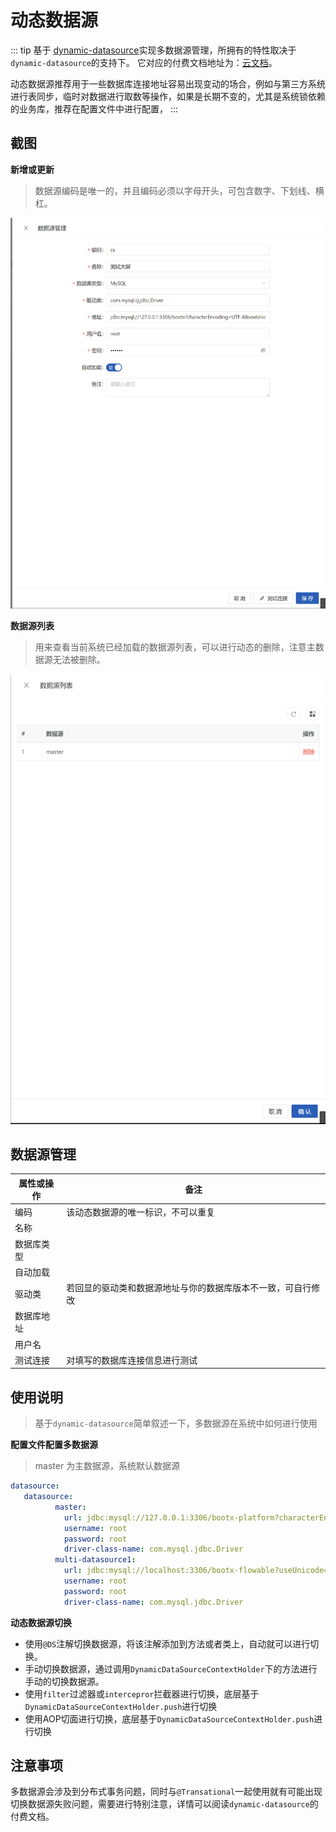 # 动态数据源
::: tip
基于 [dynamic-datasource](https://gitee.com/baomidou/dynamic-datasource-spring-boot-starter)实现多数据源管理，所拥有的特性取决于`dynamic-datasource`的支持下。
它对应的付费文档地址为：[云文档](https://www.kancloud.cn/tracy5546/dynamic-datasource/2264611)。

动态数据源推荐用于一些数据库连接地址容易出现变动的场合，例如与第三方系统进行表同步，临时对数据进行取数等操作，如果是长期不变的，尤其是系统锁依赖的业务库，推荐在配置文件中进行配置，
:::

## 截图
**新增或更新**
> 数据源编码是唯一的，并且编码必须以字母开头，可包含数字、下划线、横杠。

![img.png](img/4.png)

**数据源列表**
> 用来查看当前系统已经加载的数据源列表，可以进行动态的删除，注意主数据源无法被删除。

![img_1.png](img/5.png)
## 数据源管理

| 属性或操作 | 备注                             |
|-------|--------------------------------|
| 编码    | 该动态数据源的唯一标识，不可以重复              |
| 名称    |                                |
| 数据库类型 |                                |
| 自动加载  |                                |
| 驱动类   | 若回显的驱动类和数据源地址与你的数据库版本不一致，可自行修改 |
| 数据库地址 |                                |
| 用户名   |                                |
| 测试连接  | 对填写的数据库连接信息进行测试                |

## 使用说明
> 基于`dynamic-datasource`简单叙述一下，多数据源在系统中如何进行使用

**配置文件配置多数据源**
> master 为主数据源，系统默认数据源
```yaml
datasource:
   datasource: 
          master: 
            url: jdbc:mysql://127.0.0.1:3306/bootx-platform?characterEncoding=UTF-8&useUnicode=true&useSSL=false
            username: root
            password: root
            driver-class-name: com.mysql.jdbc.Driver   
          multi-datasource1: 
            url: jdbc:mysql://localhost:3306/bootx-flowable?useUnicode=true&characterEncoding=utf8&autoReconnect=true&zeroDateTimeBehavior=convertToNull&transformedBitIsBoolean=true
            username: root
            password: root
            driver-class-name: com.mysql.jdbc.Driver
```
**动态数据源切换**

- 使用`@DS`注解切换数据源，将该注解添加到方法或者类上，自动就可以进行切换。
- 手动切换数据源，通过调用`DynamicDataSourceContextHolder`下的方法进行手动的切换数据源。
- 使用`filter`过滤器或`intercepror`拦截器进行切换，底层基于`DynamicDataSourceContextHolder.push`进行切换
- 使用AOP切面进行切换，底层基于`DynamicDataSourceContextHolder.push`进行切换

## 注意事项
多数据源会涉及到分布式事务问题，同时与`@Transational`一起使用就有可能出现切换数据源失败问题，需要进行特别注意，详情可以阅读`dynamic-datasource`的付费文档。
